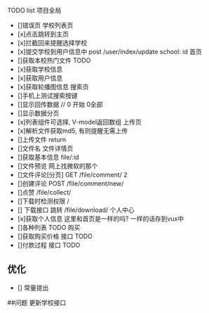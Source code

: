 TODO list
项目全局
- []错误页
学校列表页
- [x]点击跳转到主页
- [x]拦截回来提醒选择学校
- [x]提交学校到用户信息中    post /user/index/update   school: id
首页
- []获取本校热门文件    TODO
- [x]获取学校信息
- [x]获取用户信息
- [x]获取轮播图信息
搜索页
- []手机上测试搜索按键
- []显示回传数据                            // 0 开始 0全部
- []显示数据分页
- [x]列表组件可选择, V-model返回数组
上传页
- [x]解析文件获取md5, 有则提醒无需上传
- []上传文件                            return
- []文件名
文件详情页
- []获取基本信息                        file/:id
- []文件预览                            网上找微软的那个
- []文件评论[分页]                     GET /file/comment/  2
- []创建评论                          POST /file/comment/new/
- []点赞                             /file/collect/
- []下载时检测权限                     /
- [] 下载接口                        跳转  /file/download/
个人中心
- [x]获取个人信息 这里和首页是一样的吗? 一样的话存到vux中
- []各种列表  TODO
购买
- []获取购买价格  接口  TODO
- []付款过程      接口  TODO
## 优化
- [] 常量提出

##问题
更新学校接口
